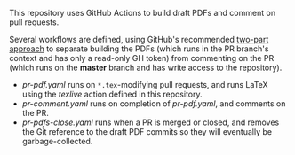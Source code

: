 This repository uses GitHub Actions to build draft PDFs and comment on pull requests.

Several workflows are defined, using GitHub's recommended [two-part approach] to separate building the PDFs (which runs in the PR branch's context and has only a read-only GH token) from commenting on the PR (which runs on the **master** branch and has write access to the repository).

* _pr-pdf.yaml_ runs on `*.tex`-modifying pull requests, and runs LaTeX using the _texlive_ action defined in this repository.
* _pr-comment.yaml_ runs on completion of _pr-pdf.yaml_, and comments on the PR.
* _pr-pdfs-close.yaml_ runs when a PR is merged or closed, and removes the Git reference to the draft PDF commits so they will eventually be garbage-collected.


[two-part approach]: https://securitylab.github.com/research/github-actions-preventing-pwn-requests/
